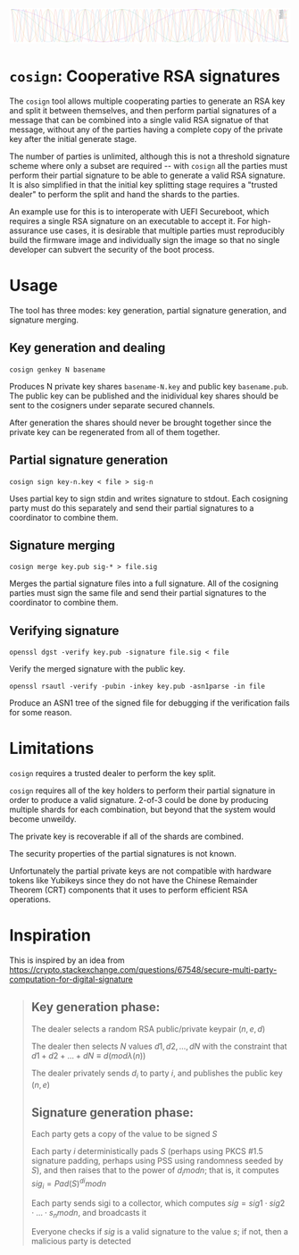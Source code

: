 ![Multiple overlapping cosines](logo.png)

# `cosign`: Cooperative RSA signatures

The `cosign` tool allows multiple cooperating parties to generate an RSA key
and split it between themselves, and then perform partial signatures
of a message that can be combined into a single valid RSA signatue of
that message, without any of the parties having a complete copy of the
private key after the initial generate stage.

The number of parties is unlimited, although this is not a threshold
signature scheme where only a subset are required -- with `cosign`
all the parties must perform their partial signature to be able to
generate a valid RSA signature.  It is also simplified in that the
initial key splitting stage requires a "trusted dealer" to perform
the split and hand the shards to the parties.

An example use for this is to interoperate with UEFI Secureboot, which
requires a single RSA signature on an executable to accept it.  For
high-assurance use cases, it is desirable that multiple parties must
reproducibly build the firmware image and individually sign the image
so that no single developer can subvert the security of the boot process.


# Usage

The tool has three modes: key generation, partial signature generation, and signature merging.

## Key generation and dealing

```
cosign genkey N basename
```

Produces N private key shares `basename-N.key` and
public key `basename.pub`.  The public key can be
published and the inidividual key shares should be
sent to the cosigners under separate secured channels.

After generation the shares should never be brought
together since the private key can be regenerated
from all of them together.


## Partial signature generation

```
cosign sign key-n.key < file > sig-n
```

Uses partial key to sign stdin and writes signature to stdout.
Each cosigning party must do this separately and send their
partial signatures to a coordinator to combine them.


## Signature merging
```
cosign merge key.pub sig-* > file.sig
```

Merges the partial signature files into a full signature.
All of the cosigning parties must sign the same file
and send their partial signatures to the coordinator
to combine them.


## Verifying signature
```
openssl dgst -verify key.pub -signature file.sig < file
```

Verify the merged signature with the public key.


```
openssl rsautl -verify -pubin -inkey key.pub -asn1parse -in file
```

Produce an ASN1 tree of the signed file for debugging if
the verification fails for some reason.


# Limitations

`cosign` requires a trusted dealer to perform the key split.

`cosign` requires all of the key holders to perform their partial signature in order to
produce a valid signature.  2-of-3 could be done by producing multiple shards for each
combination, but beyond that the system would become unweildy.

The private key is recoverable if all of the shards are combined.

The security properties of the partial signatures is not known.

Unfortunately the partial private keys are not compatible with hardware tokens like Yubikeys
since they do not have the Chinese Remainder Theorem (CRT) components that it uses to perform
efficient RSA operations.


# Inspiration

This is inspired by an idea from https://crypto.stackexchange.com/questions/67548/secure-multi-party-computation-for-digital-signature

> ## Key generation phase:
>
> The dealer selects a random RSA public/private keypair $(n,e,d)$
> 
> The dealer then selects $N$ values $d1,d2,…,dN$ with the constraint that $d1+d2+…+dN≡d(modλ(n))$
> 
> The dealer privately sends $d_i$ to party $i$, and publishes the public key $(n,e)$
>
> ## Signature generation phase:
>
> Each party gets a copy of the value to be signed $S$
> 
> Each party $i$ deterministically pads $S$ (perhaps using PKCS #1.5 signature padding,
> perhaps using PSS using randomness seeded by $S$), and then raises that to the power of $d_i mod n$;
> that is, it computes $sig_i=Pad(S)^{di} mod n$
> 
> Each party sends sigi to a collector, which computes $sig=sig1⋅sig2⋅…⋅s_n mod n$, and broadcasts it
> 
> Everyone checks if $sig$ is a valid signature to the value $s$; if not, then a malicious party is detected


